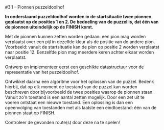 #3.1 – Pionnen puzzeldoolhof

**In onderstaand puzzeldoolhof worden in de startsituatie twee pionnen geplaatst op de posities
1 en 2. De bedoeling van de puzzel is, dat één van de pionnen uiteindelijk op de FINISH
komt.**

Met de pionnen kunnen zetten worden gedaan: een pion mag worden verplaatst over een pijl
in dezelfde kleur als de positie van de andere pion. Voorbeeld: vanuit de startsituatie kan de
pion op positie 2 worden verplaatst naar positie 12. Eenzelfde pion mag meerdere keren
achter elkaar worden verplaatst.

Ontwerp en implementeer eerst een geschikte datastructuur voor de representatie van het
puzzeldoolhof.

Ontwikkel daarna een algoritme voor het oplossen van de puzzel. Bedenk hierbij, dat op elk
moment de toestand van de puzzel kan worden beschreven door bijvoorbeeld de twee posities
waarop de pionnen staan. Vanuit zo’n toestand is een aantal zetten mogelijk. Door een zet uit
te voeren ontstaat een nieuwe toestand. Een oplossing is dan een opeenvolging van toestanden
met als laatste een eindtoestand: één van de pionnen staat op FINISH.

Controleer de gevonden route(s) door deze na te spelen!